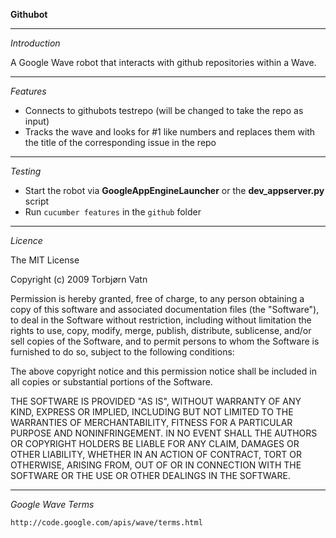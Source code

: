   **Githubot**

  --------------------------------------------------------------------
  *Introduction*
  
  A Google Wave robot that interacts with github repositories within a Wave.

  --------------------------------------------------------------------
  *Features*
  
  - Connects to githubots testrepo (will be changed to take the repo as input)
  - Tracks the wave and looks for #1 like numbers and replaces them with the title 
    of the corresponding issue in the repo
  
  --------------------------------------------------------------------
  *Testing*
  
  - Start the robot via **GoogleAppEngineLauncher** or the **dev_appserver.py** script
  - Run `cucumber features` in the `github` folder  
    
  --------------------------------------------------------------------
  
  *Licence*
  
  The MIT License

  Copyright (c) 2009 Torbjørn Vatn

  Permission is hereby granted, free of charge, to any person obtaining
  a copy of this software and associated documentation files (the
  "Software"), to deal in the Software without restriction, including
  without limitation the rights to use, copy, modify, merge, publish,
  distribute, sublicense, and/or sell copies of the Software, and to
  permit persons to whom the Software is furnished to do so, subject to
  the following conditions:

  The above copyright notice and this permission notice shall be
  included in all copies or substantial portions of the Software.

  THE SOFTWARE IS PROVIDED "AS IS", WITHOUT WARRANTY OF ANY KIND,
  EXPRESS OR IMPLIED, INCLUDING BUT NOT LIMITED TO THE WARRANTIES OF
  MERCHANTABILITY, FITNESS FOR A PARTICULAR PURPOSE AND
  NONINFRINGEMENT. IN NO EVENT SHALL THE AUTHORS OR COPYRIGHT HOLDERS BE
  LIABLE FOR ANY CLAIM, DAMAGES OR OTHER LIABILITY, WHETHER IN AN ACTION
  OF CONTRACT, TORT OR OTHERWISE, ARISING FROM, OUT OF OR IN CONNECTION
  WITH THE SOFTWARE OR THE USE OR OTHER DEALINGS IN THE SOFTWARE.
    
  --------------------------------------------------------------------
  *Google Wave Terms*
  
    http://code.google.com/apis/wave/terms.html